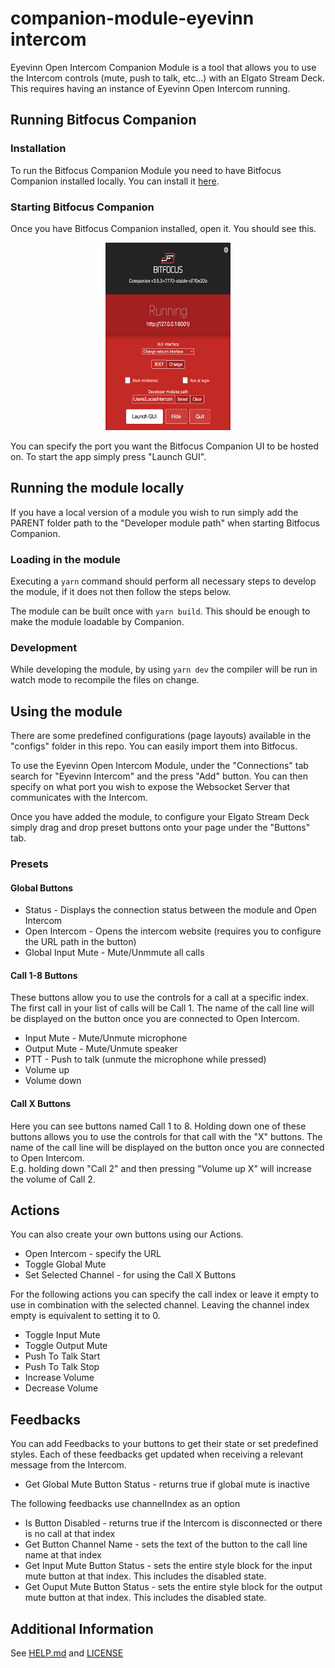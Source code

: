 # companion-module-eyevinn intercom

Eyevinn Open Intercom Companion Module is a tool that allows you to use the Intercom controls (mute, push to talk, etc...) with an Elgato Stream Deck. This requires having an instance of Eyevinn Open Intercom running.

## Running Bitfocus Companion

### Installation

To run the Bitfocus Companion Module you need to have Bitfocus Companion installed locally. You can install it [here](https://bitfocus.io/companion).

### Starting Bitfocus Companion

Once you have Bitfocus Companion installed, open it. You should see this.

<p align="center">
<img src="./images/Bitfocus_Companion.png" width="200" height="300" /> 
</p>
You can specify the port you want the Bitfocus Companion UI to be hosted on. To start the app simply press "Launch GUI".

## Running the module locally

If you have a local version of a module you wish to run simply add the PARENT folder path to the "Developer module path" when starting Bitfocus Companion.

### Loading in the module

Executing a `yarn` command should perform all necessary steps to develop the module, if it does not then follow the steps below.

The module can be built once with `yarn build`. This should be enough to make the module loadable by Companion.

### Development

While developing the module, by using `yarn dev` the compiler will be run in watch mode to recompile the files on change.

## Using the module

There are some predefined configurations (page layouts) available in the "configs" folder in this repo. You can easily import them into Bitfocus.

To use the Eyevinn Open Intercom Module, under the "Connections" tab search for "Eyevinn Intercom" and the press "Add" button. You can then specify on what port you wish to expose the Websocket Server that communicates with the Intercom.

Once you have added the module, to configure your Elgato Stream Deck simply drag and drop preset buttons onto your page under the "Buttons" tab.

### Presets

#### Global Buttons

- Status - Displays the connection status between the module and Open Intercom
- Open Intercom - Opens the intercom website (requires you to configure the URL path in the button)
- Global Input Mute - Mute/Unmmute all calls

#### Call 1-8 Buttons

These buttons allow you to use the controls for a call at a specific index. The first call in your list of calls will be Call 1. The name of the call line will be displayed on the button once you are connected to Open Intercom.

- Input Mute - Mute/Unmute microphone
- Output Mute - Mute/Unmute speaker
- PTT - Push to talk (unmute the microphone while pressed)
- Volume up
- Volume down

#### Call X Buttons

Here you can see buttons named Call 1 to 8. Holding down one of these buttons allows you to use the controls for that call with the "X" buttons. The name of the call line will be displayed on the button once you are connected to Open Intercom. \
E.g. holding down "Call 2" and then pressing "Volume up X" will increase the volume of Call 2.

## Actions

You can also create your own buttons using our Actions.

- Open Intercom - specify the URL
- Toggle Global Mute
- Set Selected Channel - for using the Call X Buttons

For the following actions you can specify the call index or leave it empty to use in combination with the selected channel. Leaving the channel index empty is equivalent to setting it to 0.

- Toggle Input Mute
- Toggle Output Mute
- Push To Talk Start
- Push To Talk Stop
- Increase Volume
- Decrease Volume

## Feedbacks

You can add Feedbacks to your buttons to get their state or set predefined styles. Each of these feedbacks get updated when receiving a relevant message from the Intercom.

- Get Global Mute Button Status - returns true if global mute is inactive

The following feedbacks use channelIndex as an option

- Is Button Disabled - returns true if the Intercom is disconnected or there is no call at that index
- Get Button Channel Name - sets the text of the button to the call line name at that index
- Get Input Mute Button Status - sets the entire style block for the input mute button at that index. This includes the disabled state.
- Get Ouput Mute Button Status - sets the entire style block for the output mute button at that index. This includes the disabled state.

## Additional Information

See [HELP.md](./companion/HELP.md) and [LICENSE](./LICENSE)
